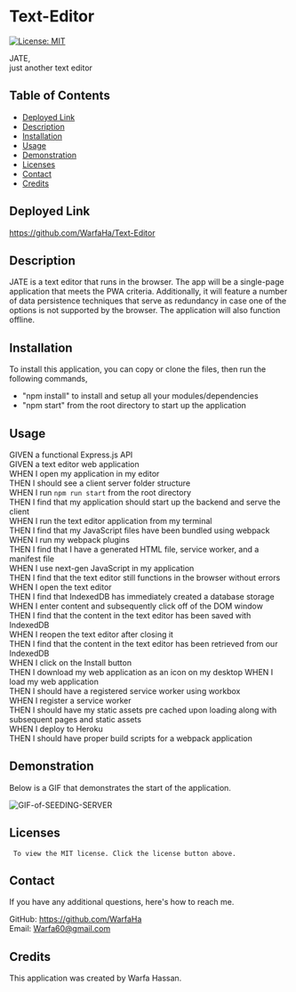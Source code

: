 # Text-Editor
[![License: MIT](https://img.shields.io/badge/License-MIT-blue.svg)](https://opensource.org/licenses/MIT)

JATE, <br/>
just another text editor

## Table of Contents
* [Deployed Link](#deployed-link)
* [Description](#description)
* [Installation](#installation)
* [Usage](#usage)
* [Demonstration](#demonstration)
* [Licenses](#licenses)
* [Contact](#contact)
* [Credits](#credits)

## Deployed Link

https://github.com/WarfaHa/Text-Editor

## Description
JATE is a text editor that runs in the browser. The app will be a single-page application that meets the PWA criteria. Additionally, it will feature a number of data persistence techniques that serve as redundancy in case one of the options is not supported by the browser. The application will also function offline.

## Installation
To install this application, you can copy or clone the files, then run the following commands,

- "npm install" to install and setup all your modules/dependencies
- "npm start" from the root directory to start up the application

## Usage

GIVEN a functional Express.js API<br/>
GIVEN a text editor web application<br/>
WHEN I open my application in my editor<br/>
THEN I should see a client server folder structure<br/>
WHEN I run `npm run start` from the root directory<br/>
THEN I find that my application should start up the backend and serve the client<br/>
WHEN I run the text editor application from my terminal<br/>
THEN I find that my JavaScript files have been bundled using webpack<br/>
WHEN I run my webpack plugins<br/>
THEN I find that I have a generated HTML file, service worker, and a manifest file<br/>
WHEN I use next-gen JavaScript in my application<br/>
THEN I find that the text editor still functions in the browser without errors<br/>
WHEN I open the text editor<br/>
THEN I find that IndexedDB has immediately created a database storage<br/>
WHEN I enter content and subsequently click off of the DOM window<br/>
THEN I find that the content in the text editor has been saved with IndexedDB<br/>
WHEN I reopen the text editor after closing it<br/>
THEN I find that the content in the text editor has been retrieved from our IndexedDB<br/>
WHEN I click on the Install button<br/>
THEN I download my web application as an icon on my desktop
WHEN I load my web application<br/>
THEN I should have a registered service worker using workbox<br/>
WHEN I register a service worker<br/>
THEN I should have my static assets pre cached upon loading along with subsequent pages and static assets<br/>
WHEN I deploy to Heroku<br/>
THEN I should have proper build scripts for a webpack application<br/>

## Demonstration 
Below is a GIF that demonstrates the start of the application.

![GIF-of-SEEDING-SERVER](./assets/)

## Licenses
     To view the MIT license. Click the license button above.

## Contact
If you have any additional questions, here's how to reach me.

GitHub: https://github.com/WarfaHa  
Email: Warfa60@gmail.com

## Credits

This application was created by Warfa Hassan.
